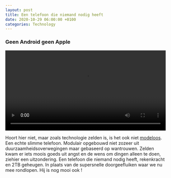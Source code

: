 ```yaml
---
layout: post
title: Een telefoon die niemand nodig heeft
date: 2020-10-29 06:00:00 +0100
categories: Technology
---
```


### Geen Android geen Apple
<video style="width:100%" controls>
 <source src="https://prisse.nl/assets/purism.mp4 ">videotag not supported
 </video>

Hoort hier niet, maar zoals technologie zelden is, is het ook niet [modeloos](http://modeloos.nl). Een echte slimme telefoon. Modulair opgebouwd niet zozeer uit duurzaamheidsoverwegingen maar gebaseerd op wantrouwen. Zelden kwam er iets moois goeds uit angst en de wens om dingen alleen te doen, ziehier een uitzondering. Een telefoon die niemand nodig heeft, rekenkracht en 2TB geheugen. In plaats van de supersnelle doorgeefluiken waar we nu mee rondlopen. Hij is nog mooi ook !
